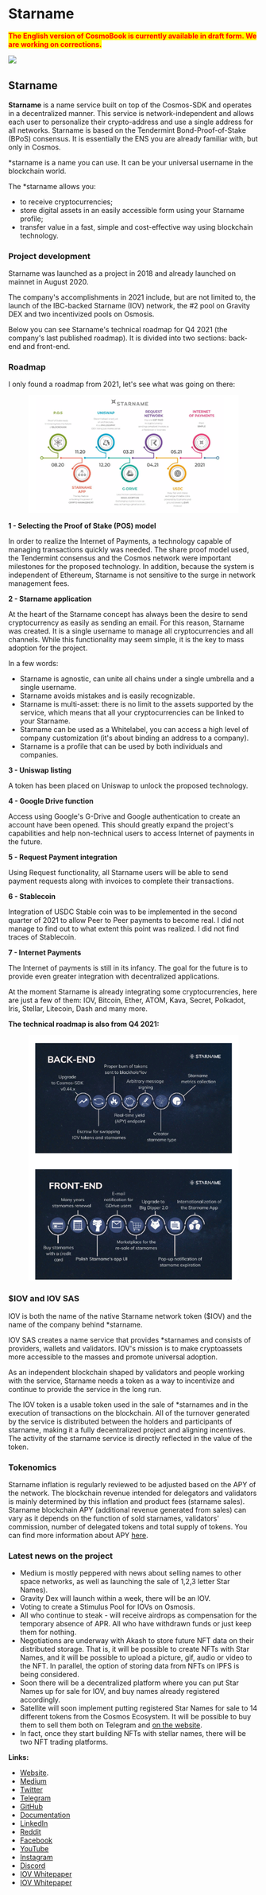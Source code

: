 # Starname

<mark style="color:red;">**The English version of CosmoBook is currently available in draft form. We are working on corrections.**</mark>

![](https://img3.teletype.in/files/22/e9/22e90ae4-6774-4d50-9e14-bf8e477cc804.png)

## Starname

**Starname** is a name service built on top of the Cosmos-SDK and operates in a decentralized manner. This service is network-independent and allows each user to personalize their crypto-address and use a single address for all networks. Starname is based on the Tendermint Bond-Proof-of-Stake (BPoS) consensus. It is essentially the ENS you are already familiar with, but only in Cosmos.

\*starname is a name you can use. It can be your universal username in the blockchain world.

The \*starname allows you:

* to receive cryptocurrencies;
* store digital assets in an easily accessible form using your Starname profile;
* transfer value in a fast, simple and cost-effective way using blockchain technology.

### **Project development**

Starname was launched as a project in 2018 and already launched on mainnet in August 2020.

The company's accomplishments in 2021 include, but are not limited to, the launch of the IBC-backed Starname (IOV) network, the #2 pool on Gravity DEX and two incentivized pools on Osmosis.

Below you can see Starname's technical roadmap for Q4 2021 (the company's last published roadmap). It is divided into two sections: back-end and front-end.

### **Roadmap**

I only found a roadmap from 2021, let's see what was going on there:

<figure><img src="../.gitbook/assets/image (11) (1).png" alt=""><figcaption></figcaption></figure>

**1 - Selecting the Proof of Stake (POS) model**

In order to realize the Internet of Payments, a technology capable of managing transactions quickly was needed. The share proof model used, the Tendermint consensus and the Cosmos network were important milestones for the proposed technology. In addition, because the system is independent of Ethereum, Starname is not sensitive to the surge in network management fees.

**2 - Starname application**

At the heart of the Starname concept has always been the desire to send cryptocurrency as easily as sending an email. For this reason, Starname was created. It is a single username to manage all cryptocurrencies and all channels. While this functionality may seem simple, it is the key to mass adoption for the project.

In a few words:

* Starname is agnostic, can unite all chains under a single umbrella and a single username.
* Starname avoids mistakes and is easily recognizable.
* Starname is multi-asset: there is no limit to the assets supported by the service, which means that all your cryptocurrencies can be linked to your Starname.
* Starname can be used as a Whitelabel, you can access a high level of company customization (it's about binding an address to a company).
* Starname is a profile that can be used by both individuals and companies.

**3 - Uniswap listing**

A token has been placed on Uniswap to unlock the proposed technology.

**4 - Google Drive function**

Access using Google's G-Drive and Google authentication to create an account have been opened. This should greatly expand the project's capabilities and help non-technical users to access Internet of payments in the future.

**5 - Request Payment integration**

Using Request functionality, all Starname users will be able to send payment requests along with invoices to complete their transactions.

**6 - Stablecoin**

Integration of USDC Stable coin was to be implemented in the second quarter of 2021 to allow Peer to Peer payments to become real. I did not manage to find out to what extent this point was realized. I did not find traces of Stablecoin.

**7 - Internet Payments**

The Internet of payments is still in its infancy. The goal for the future is to provide even greater integration with decentralized applications.

At the moment Starname is already integrating some cryptocurrencies, here are just a few of them: IOV, Bitcoin, Ether, ATOM, Kava, Secret, Polkadot, Iris, Stellar, Litecoin, Dash and many more.

**The technical roadmap is also from Q4 2021:**

<figure><img src="../.gitbook/assets/image (42).png" alt=""><figcaption></figcaption></figure>

### **$IOV and IOV SAS**

IOV is both the name of the native Starname network token ($IOV) and the name of the company behind \*starname.

IOV SAS creates a name service that provides \*starnames and consists of providers, wallets and validators. IOV's mission is to make cryptoassets more accessible to the masses and promote universal adoption.

As an independent blockchain shaped by validators and people working with the service, Starname needs a token as a way to incentivize and continue to provide the service in the long run.

The IOV token is a usable token used in the sale of \*starnames and in the execution of transactions on the blockchain. All of the turnover generated by the service is distributed between the holders and participants of starname, making it a fully decentralized project and aligning incentives. The activity of the starname service is directly reflected in the value of the token.

### **Tokenomics**

Starname inflation is regularly reviewed to be adjusted based on the APY of the network. The blockchain revenue intended for delegators and validators is mainly determined by this inflation and product fees (starname sales). Starname blockchain APY (additional revenue generated from sales) can vary as it depends on the function of sold starnames, validators' commission, number of delegated tokens and total supply of tokens. You can find more information about APY [here](https://medium.com/iov-internet-of-values/what-apy-will-the-starname-iov-blockchain-have-when-inflation-is-0-5d623c6f0a27).

### **Latest news on the project**

* Medium is mostly peppered with news about selling names to other space networks, as well as launching the sale of 1,2,3 letter Star Names).
* Gravity Dex will launch within a week, there will be an IOV.
* Voting to create a Stimulus Pool for IOVs on Osmosis.
* All who continue to steak - will receive airdrops as compensation for the temporary absence of APR. All who have withdrawn funds or just keep them for nothing.
* Negotiations are underway with Akash to store future NFT data on their distributed storage. That is, it will be possible to create NFTs with Star Names, and it will be possible to upload a picture, gif, audio or video to the NFT. In parallel, the option of storing data from NFTs on IPFS is being considered.
* Soon there will be a decentralized platform where you can put Star Names up for sale for IOV, and buy names already registered accordingly.
* Satellite will soon implement putting registered Star Names for sale to 14 different tokens from the Cosmos Ecosystem. It will be possible to buy them to sell them both on Telegram and [on the website](https://sputnik.exchange/).
* In fact, once they start building NFTs with stellar names, there will be two NFT trading platforms.

**Links:**

* [Website](https://www.starname.me/).
* [Medium](https://medium.com/iov-internet-of-values)
* [Twitter](https://twitter.com/starname\_me)
* [Telegram](https://t.me/starname\_me)
* [GitHub](https://github.com/iov-one)
* [Documentation](https://github.com/iov-one/starnamed/blob/master/README.md)
* [LinkedIn](https://www.linkedin.com/company/iov-official)
* [Reddit](https://www.reddit.com/r/Starname/)
* [Facebook](https://www.facebook.com/starname.me/)
* [YouTube](https://www.youtube.com/starname-me)
* [Instagram](https://instagram.com/starname\_me)
* [Discord](https://discord.gg/h4tAUN2MZ5)
* [IOV Whitepaper](https://github.com/iov-one/white-paper/blob/master/iov\_bov\_17.pdf)
* [IOV Whitepaper](https://github.com/iov-one/white-paper/blob/master/iov\_bov\_17.pdf)
